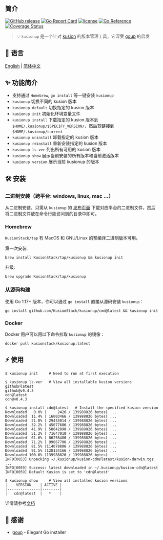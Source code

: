 ## 简介

[![GitHub release](https://img.shields.io/github/release/KusionStack/kusionup.svg)](https://github.com/KusionStack/kusionup/releases)
[![Go Report Card](https://goreportcard.com/badge/github.com/KusionStack/kusionup)](https://goreportcard.com/report/github.com/KusionStack/kusionup)
[![license](https://img.shields.io/github/license/KusionStack/kusionup.svg)](https://github.com/KusionStack/kusionup/blob/main/LICENSE)
[![Go Reference](https://pkg.go.dev/badge/github.com/KusionStack/kusionup.svg)](https://pkg.go.dev/github.com/KusionStack/kusionup)
[![Coverage Status](https://coveralls.io/repos/github/KusionStack/kusionup/badge.svg)](https://coveralls.io/github/KusionStack/kusionup)

> 💡 `kusionup` 是一个针对 [kusion](https://github.com/KusionStack/kusion) 的版本管理工具，它深受 [goup](https://github.com/owenthereal/goup) 的启发

## 📜️ 语言

[English](https://github.com/KusionStack/kusionup/blob/main/README.md) | [简体中文](https://github.com/KusionStack/kusionup/blob/main/README-zh.md)

## ✨ 功能简介

* 支持通过 `Homebrew`, `go install` 等一键安装 `kusionup`
* `kusionup` 切换不同的 kusion 版本
* `kusionup default` 切换指定的 kusion 版本
* `kusionup init` 初始化环境变量文件
* `kusionup install` 下载指定的 kusion 版本到 `$HOME/.kusionup/$SPECIFY_VERSION/`，然后软链接到 `$HOME/.kusionup/current`
* `kusionup uninstall` 卸载指定的 kusion 版本
* `kusionup reinstall` 重新安装指定的 kusion 版本
* `kusionup ls-ver` 列出所有可用的 kusion 版本
* `kusionup show` 展示当前安装的所有版本和当前激活版本
* `kusionup version` 展示当前 kusionup 的版本

## 🛠️ 安装

### 二进制安装（跨平台: windows, linux, mac ...）

从二进制安装，只需从 `kusionup` 的 [发布页面](https://github.com/KusionStack/kusionup/releases) 下载对应平台的二进制文件，然后将二进制文件放在命令行能访问到的目录中即可。

### Homebrew

`KusionStack/tap` 有 MacOS 和 GNU/Linux 的预编译二进制版本可用。

第一次安装:
```
brew install KusionStack/tap/kusionup && kusionup init
```

升级:
```
brew upgrade KusionStack/tap/kusionup
```

### 从源码构建

使用 Go 1.17+ 版本，你可以通过 `go install` 直接从源码安装 `kusionup`：

```
go install github.com/KusionStack/kusionup/cmd@latest && kusionup init
```

### Docker

Docker 用户可以用以下命令拉取 `kusionup` 的镜像：

```
docker pull kusionstack/kusionup:latest
```

## ⚡ 使用

```
$ kusionup init     # Need to run at first execution

$ kusionup ls-ver   # View all installable kusion versions
github@latest
github@v0.4.3
cdn@latest
cdn@v0.4.3

$ kusionup install cdn@latest   # Install the specified kusion version
Downloaded   0.0% (     2426 / 139988826 bytes) ...
Downloaded  11.4% ( 16003466 / 139988826 bytes) ...
Downloaded  21.0% ( 29433014 / 139988826 bytes) ...
Downloaded  32.2% ( 45077686 / 139988826 bytes) ...
Downloaded  41.9% ( 58642898 / 139988826 bytes) ...
Downloaded  51.2% ( 71647010 / 139988826 bytes) ...
Downloaded  61.6% ( 86258486 / 139988826 bytes) ...
Downloaded  71.2% ( 99667706 / 139988826 bytes) ...
Downloaded  81.5% (114078806 / 139988826 bytes) ...
Downloaded  91.5% (128134166 / 139988826 bytes) ...
Downloaded 100.0% (139988826 / 139988826 bytes)
INFO[0053] Unpacking ~/.kusionup/kusion-cdn@latest/kusion-darwin.tgz ... 
INFO[0059] Success: latest downloaded in ~/.kusionup/kusion-cdn@latest 
INFO[0059] Default Kusion is set to 'cdn@latest'

$ kusionup show     # View all installed kusion versions
|    VERSION    | ACTIVE |
|---------------|--------|
|   cdn@latest  |   *    |
```

详情请参考[文档](https://kusionstack.io/docs/user_docs/getting-started/install/kusionup)

## 🙏 感谢

* [goup](https://github.com/owenthereal/goup) - Elegant Go installer
